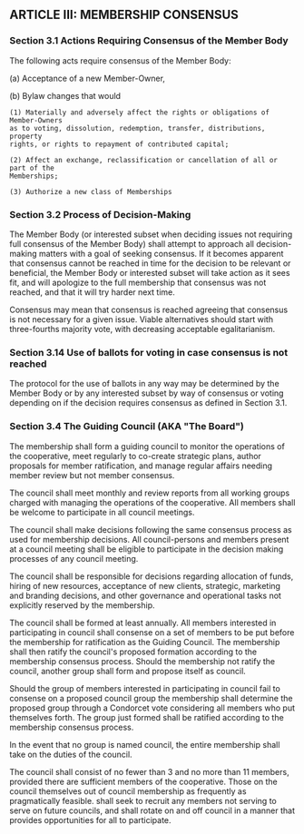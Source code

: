 ## ARTICLE III:  MEMBERSHIP CONSENSUS

### Section 3.1  Actions Requiring Consensus of the Member Body

The following acts require consensus of the Member Body:

(a)	Acceptance of a new Member-Owner,

(b)	Bylaw changes that would

	(1)	Materially and adversely affect the rights or obligations of Member-Owners
	as to voting, dissolution, redemption, transfer, distributions, property
	rights, or rights to repayment of contributed capital;

	(2)	Affect an exchange, reclassification or cancellation of all or part of the
	Memberships;

	(3)	Authorize a new class of Memberships

### Section 3.2  Process of Decision-Making

The Member Body (or interested subset when deciding issues not requiring full
consensus of the Member Body) shall attempt to approach all decision-making
matters with a goal of seeking consensus. If it becomes apparent that consensus
cannot be reached in time for the decision to be relevant or beneficial, the
Member Body or interested subset will take action as it sees fit, and will
apologize to the full membership that consensus was not reached, and that it
will try harder next time.

Consensus may mean that consensus is reached agreeing that consensus is not
necessary for a given issue. Viable alternatives should start with three-fourths
majority vote, with decreasing acceptable egalitarianism.

### Section 3.14  Use of ballots for voting in case consensus is not reached

The protocol for the use of ballots in any way may be determined by the Member
Body or by any interested subset by way of consensus or voting depending on if
the decision requires consensus as defined in Section 3.1.

### Section 3.4 The Guiding Council (AKA "The Board")

The membership shall form a guiding council to monitor the operations of the
cooperative, meet regularly to co-create strategic plans, author proposals for
member ratification, and manage regular affairs needing member review but not
member consensus.

The council shall meet monthly and review reports from all working groups
charged with managing the operations of the cooperative. All members shall be
welcome to participate in all council meetings.

The council shall make decisions following the same consensus process as used
for membership decisions. All council-persons and members present at a council
meeting shall be eligible to participate in the decision making processes of any
council meeting.

The council shall be responsible for decisions regarding allocation of funds,
hiring of new resources, acceptance of new clients, strategic, marketing and
branding decisions, and other governance and operational tasks not explicitly
reserved by the membership.

The council shall be formed at least annually. All members interested in participating 
in council shall consense on a set of members to be put before the membership for
ratification as the Guiding Council. The membership shall then ratify the council's
proposed formation according to the membership consensus process. Should the
membership not ratify the council, another group shall form and propose itself
as council.

Should the group of members interested in participating in council fail to consense on
a proposed council group the membership shall determine the proposed group through 
a Condorcet vote considering all members who put themselves forth. The group just formed
shall be ratified according to the membership consensus process.

In the event that no group is named council, the entire membership shall take on
the duties of the council.

The council shall consist of no fewer than 3 and no more than 11 members,
provided there are sufficient members of the cooperative. Those on the council
themselves out of council membership as frequently as pragmatically feasible. 
shall seek to recruit any members not serving to serve on future councils, and shall
rotate on and off council in a manner that provides opportunities for all to participate.
